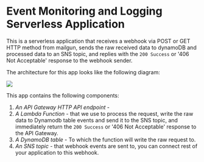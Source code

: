 # Event Monitoring and Logging Serverless Application

This is a serverless application that receives a webhook via POST or GET HTTP method from mailgun, sends the raw received data to dynamoDB and processed data to an SNS topic, and replies with the `200 Success` or '406 Not Acceptable' response to the webhook sender.

The architecture for this app looks like the following diagram:

![](./assets/eventmonitor.png)


This app contains the following components:

1. _An API Gateway HTTP API endpoint_ -  
2. _A Lambda Function_ - that we use to process the request, write the raw data to Dynamodb table events and send it to the SNS topic, and immediately return the `200 Success` or '406 Not Acceptable' response to the API Gateway.
3. _A DynamoDB table_ - To which the function will write the raw request to.
4. _An SNS topic_ - that webhook events are sent to, you can connect rest of your application to this webhook.
